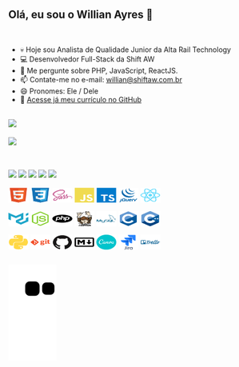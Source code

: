 ## Olá, eu sou o Willian Ayres 👋
<br />

- 💀 Hoje sou Analista de Qualidade Junior da Alta Rail Technology
- 💻 Desenvolvedor Full-Stack da Shift AW
- 💬 Me pergunte sobre PHP, JavaScript, ReactJS.
- 📫 Contate-me no e-mail: willian@shiftaw.com.br
- 😄 Pronomes: Ele / Dele
- 📃 [Acesse já meu currículo no GitHub](https://github.com/willianayres/curriculum)

<br />

<div>
  <a href="https://github.com/willianayres">
    <img width="50%" src="https://github-readme-stats.vercel.app/api?username=willianayres&show_icons=true&theme=dracula&include_all_commits&count_private=true" />
    <br />
    <br />
    <img width="30%" src="https://github-readme-stats.vercel.app/api/top-langs/?username=willianayres&layout=compact=&langs_count=16&theme=dracula" />
</div>

<br />	

##

<div>
  <a href="mailto:willian.ayres@shiftaw.com.br"><img src="https://img.shields.io/badge/Gmail-D14836?style=for-the-badge&logo=gmail&logoColor=white" target="_blank"></a>
  <a href="https://instagram.com/willjoris" target="_blank"><img src="https://img.shields.io/badge/-Instagram-%23E4405F?style=for-the-badge&logo=instagram&logoColor=white" target="_blank"></a>
  <a href="https://api.whatsapp.com/send?phone=5541996372502&app_absent=0" target="_blank"><img src="https://img.shields.io/badge/WhatsApp-25D366?style=for-the-badge&logo=whatsapp&logoColor=white" target="_blank"></a>
  <a href="https://br.linkedin.com/in/willian-j-ayres" target="_blank"><img src="https://img.shields.io/badge/-LinkedIn-%230077B5?style=for-the-badge&logo=linkedin&logoColor=white" target="_blank" /></a>
  <a href="https://www.shiftaw.com.br" target="_blank"><img src="https://img.shields.io/badge/website-ab48e3?style=for-the-badge&logo=About.me&logoColor=white" target="_blank" /></a>
</div>

<div><br />
  <img align="center" alt="Willian-HTML" height="30" width="40" src="https://raw.githubusercontent.com/devicons/devicon/master/icons/html5/html5-original.svg" />
  <img align="center" alt="Willian-CSS" height="30" width="40" src="https://raw.githubusercontent.com/devicons/devicon/master/icons/css3/css3-original.svg" />
  <img align="center" alt="Willian-SASS" height="30" width="40" src="https://raw.githubusercontent.com/devicons/devicon/master/icons/sass/sass-original.svg" />
  <img align="center" alt="Willian-JS" height="30" width="40" src="https://raw.githubusercontent.com/devicons/devicon/master/icons/javascript/javascript-plain.svg" />
  <img align="center" alt="Willian-TS" height="30" width="40" src="https://raw.githubusercontent.com/devicons/devicon/master/icons/typescript/typescript-plain.svg" />
  <img align="center" alt="Willian-Jquery" height="30" width="40" src="https://raw.githubusercontent.com/devicons/devicon/master/icons/jquery/jquery-plain-wordmark.svg" />
  <img align="center" alt="Willian-React" height="30" width="40" src="https://raw.githubusercontent.com/devicons/devicon/master/icons/react/react-original.svg" />
  <br />
  <br />
  <img align="center" alt="Willian-MaterialUI" height="30" width="40" src="https://raw.githubusercontent.com/devicons/devicon/master/icons/materialui/materialui-plain.svg" />
  <img align="center" alt="Willian-NodeJS" height="30" width="40" src="https://raw.githubusercontent.com/devicons/devicon/master/icons/nodejs/nodejs-plain.svg" />
  <img align="center" alt="Willian-PHP" height="30" width="40" src="https://raw.githubusercontent.com/devicons/devicon/master/icons/php/php-plain.svg" />
  <img align="center" alt="Willian-Composer" height="30" width="40" src="https://raw.githubusercontent.com/devicons/devicon/master/icons/composer/composer-original.svg" />
  <img align="center" alt="Willian-MySQL" height="30" width="40" src="https://raw.githubusercontent.com/devicons/devicon/master/icons/mysql/mysql-plain-wordmark.svg" />
  <img align="center" alt="Willian-C" height="30" width="40" src="https://raw.githubusercontent.com/devicons/devicon/master/icons/c/c-original.svg" />
  <img align="center" alt="Willian-C++" height="30" width="40" src="https://raw.githubusercontent.com/devicons/devicon/master/icons/cplusplus/cplusplus-original.svg" />
  <br />
  <br />
  <img align="center" alt="Willian-React" height="30" width="40" src="https://raw.githubusercontent.com/devicons/devicon/master/icons/python/python-plain.svg" />
	
  <img align="center" alt="Willian-Git" height="30" width="40" src="https://raw.githubusercontent.com/devicons/devicon/master/icons/git/git-plain-wordmark.svg" />
  <img align="center" alt="Willian-Github" height="30" width="40" src="https://raw.githubusercontent.com/devicons/devicon/master/icons/github/github-original.svg" />
  <img align="center" alt="Willian-Markdown" height="30" width="40" src="https://raw.githubusercontent.com/devicons/devicon/master/icons/markdown/markdown-original.svg" />
	
  <img align="center" alt="Willian-Canva" height="30" width="40" src="https://raw.githubusercontent.com/devicons/devicon/master/icons/canva/canva-original.svg" />
  <img align="center" alt="Willian-Jira" height="30" width="40" src="https://raw.githubusercontent.com/devicons/devicon/master/icons/jira/jira-original-wordmark.svg" />
  <img align="center" alt="Willian-Trello" height="30" width="40" src="https://raw.githubusercontent.com/devicons/devicon/master/icons/trello/trello-plain-wordmark.svg" />
</div>

##

![Snake animation](https://github.com/rafaballerini/rafaballerini/blob/output/github-contribution-grid-snake.svg)

<br /><br />
